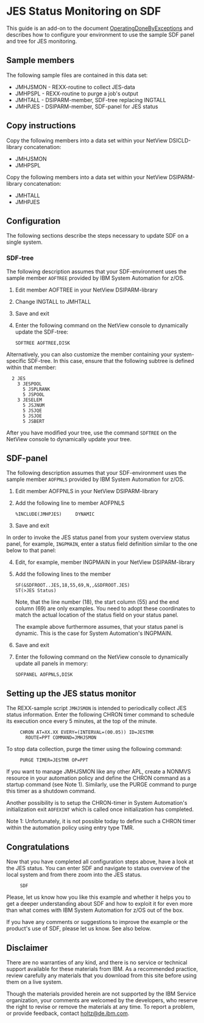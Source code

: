 # JES Status Monitoring on SDF

This guide is an add-on to the document [OperatingDoneByExceptions](../OperatingDoneByExceptions.pdf) and describes how to configure your environment to use the sample SDF panel and tree for JES monitoring.

## Sample members

The following sample files are contained in this data set:

* JMHJSMON - REXX-routine to collect JES-data
* JMHPSPL - REXX-routine to purge a job's output
* JMHTALL - DSIPARM-member, SDF-tree replacing INGTALL
* JMHPJES - DSIPARM-member, SDF-panel for JES status

## Copy instructions

Copy the following members into a data set within your NetView DSICLD-library
concatenation:

* JMHJSMON
* JMHPSPL

Copy the following members into a data set within your NetView DSIPARM-library
concatenation:

* JMHTALL
* JMHPJES


## Configuration

The following sections describe the steps necessary to update SDF
on a single system.

### SDF-tree

The following description assumes that your SDF-environment uses the
sample member `AOFTREE` provided by IBM System Automation for z/OS.

  1. Edit member AOFTREE in your NetView DSIPARM-library

  2. Change INGTALL to JMHTALL

  3. Save and exit

  4. Enter the following command on the NetView console to dynamically
     update the SDF-tree:

     ```
     SDFTREE AOFTREE,DISK
     ```

Alternatively, you can also customize the member containing your
system-specific SDF-tree.  In this case, ensure that the following
subtree is defined within that member:

```
  2 JES
    3 JESPOOL
      5 JSPLRANK
      5 JSPOOL
    3 JESELEM
      5 JSJNUM
      5 JSJQE
      5 JSJOE
      5 JSBERT
```

After you have modified your tree, use the command `SDFTREE` on the
NetView console to dynamically update your tree.


## SDF-panel

The following description assumes that your SDF-environment uses the
sample member `AOFPNLS` provided by IBM System Automation for z/OS.

  1. Edit member AOFPNLS in your NetView DSIPARM-library

  2. Add the following line to member AOFPNLS

     ```
     %INCLUDE(JMHPJES)     DYNAMIC
     ```

  3. Save and exit

  In order to invoke the JES status panel from your system overview
  status panel, for example, `INGPMAIN`, enter a status field
  definition similar to the one below to that panel:

  4. Edit, for example, member INGPMAIN in your NetView DSIPARM-library

  5. Add the following lines to the member

     ```
     SF(&SDFROOT..JES,18,55,69,N,,&SDFROOT.JES)
     ST(>JES Status)
     ```

     Note, that the line number (18), the start column (55) and the
     end column (69) are only examples.  You need to adopt these
     coordinates to match the actual location of the status field on
     your status panel.

     The example above furthermore assumes, that your status panel is
     dynamic.  This is the case for System Automation's INGPMAIN.

  6. Save and exit

  7. Enter the following command on the NetView console to dynamically
     update all panels in memory:

     ```
     SDFPANEL AOFPNLS,DISK
     ```

##  Setting up the JES status monitor

The REXX-sample script `JMHJSMON` is intended to periodically collect
JES status information.  Enter the following CHRON timer command to
schedule its execution once every 5 minutes, at the top of the minute.

```
     CHRON AT=XX.XX EVERY=(INTERVAL=(00.05)) ID=JESTMR
       ROUTE=PPT COMMAND=JMHJSMON
```

To stop data collection, purge the timer using the following command:

```
     PURGE TIMER=JESTMR OP=PPT
```

If you want to manage JMHJSMON like any other APL, create a NONMVS
resource in your automation policy and define the CHRON command as
a startup command (see Note 1).  Similarly, use the PURGE command to purge this
timer as a shutdown command.

Another possibility is to setup the CHRON-timer in System Automation's initialization exit `AOFEXINT` which is called once initialization has completed.

Note 1: Unfortunately, it is not possible today to define such a CHRON timer
within the automation policy using entry type TMR.


## Congratulations

Now that you have completed all configuration steps above, have a look
at the JES status.  You can enter SDF and navigate to status overview
of the local system and from there zoom into the JES status.

```
     SDF
```

Please, let us know how you like this example and whether it helps you
to get a deeper understanding about SDF and how to exploit it for even
more than what comes with IBM System Automation for z/OS out of the box.

If you have any comments or suggestions to improve the example or the
product's use of SDF, please let us know.  See also below.

## Disclaimer

There are no warranties of any kind, and there is no service or technical support available for these materials from IBM. As a recommended practice, review carefully any materials that you download from this site before using them on a live system.

Though the materials provided herein are not supported by the IBM Service organization, your comments are welcomed by the developers, who reserve the right to revise or remove the materials at any time. To report a problem, or provide feedback, contact holtz@de.ibm.com.
